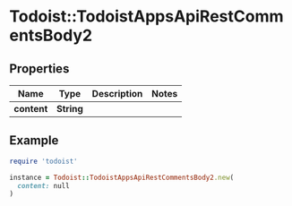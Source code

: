 # Todoist::TodoistAppsApiRestCommentsBody2

## Properties

| Name | Type | Description | Notes |
| ---- | ---- | ----------- | ----- |
| **content** | **String** |  |  |

## Example

```ruby
require 'todoist'

instance = Todoist::TodoistAppsApiRestCommentsBody2.new(
  content: null
)
```

